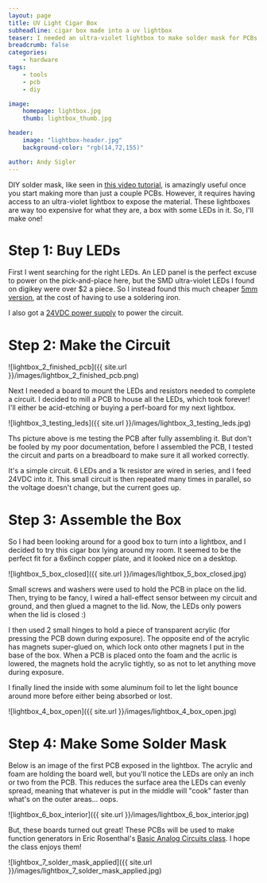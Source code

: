 ```yaml
---
layout: page
title: UV Light Cigar Box
subheadline: cigar box made into a uv lightbox
teaser: I needed an ultra-violet lightbox to make solder mask for PCBs, so I made one from a ton of UV LEDs and a cigar box I had lying around.
breadcrumb: false
categories:
    - hardware
tags:
    - tools
    - pcb
    - diy

image:
    homepage: lightbox.jpg
    thumb: lightbox_thumb.jpg

header:
    image: "lightbox-header.jpg"
    background-color: "rgb(14,72,155)"

author: Andy Sigler
---
```


DIY solder mask, like seen in [this video tutorial](https://www.youtube.com/watch?v=B0Syj4awcc8), is amazingly useful once you start making more than just a couple PCBs. However, it requires having access to an ultra-violet lightbox to expose the material. These lightboxes are way too expensive for what they are, a box with some LEDs in it. So, I'll make one!

# Step 1: Buy LEDs

First I went searching for the right LEDs. An LED panel is the perfect excuse to power on the pick-and-place here, but the SMD ultra-violet LEDs I found on digikey were over $2 a piece. So I instead found this much cheaper [5mm version](https://www.superbrightleds.com/moreinfo/component-leds/5mm-uv-led-30-degree-viewing-angle-380-nm-20mw/631/), at the cost of having to use a soldering iron.

I also got a [24VDC power supply](http://www.amazon.com/dp/B002LMQ6G2/ref=pe_825000_114660910_TE_item) to power the circuit.

# Step 2: Make the Circuit

![lightbox_2_finished_pcb]({{ site.url }}/images/lightbox_2_finished_pcb.png)

Next I needed a board to mount the LEDs and resistors needed to complete a circuit. I decided to mill a PCB to house all the LEDs, which took forever! I'll either be acid-etching or buying a perf-board for my next lightbox.

![lightbox_3_testing_leds]({{ site.url }}/images/lightbox_3_testing_leds.jpg)

Ths picture above is me testing the PCB after fully assembling it. But don't be fooled by my poor documentation, before I assembled the PCB, I tested the circuit and parts on a breadboard to make sure it all worked correctly.

It's a simple circuit. 6 LEDs and a 1k resistor are wired in series, and I feed 24VDC into it. This small circuit is then repeated many times in parallel, so the voltage doesn't change, but the current goes up.

# Step 3: Assemble the Box

So I had been looking around for a good box to turn into a lightbox, and I decided to try this cigar box lying around my room. It seemed to be the perfect fit for a 6x6inch copper plate, and it looked nice on a desktop.

![lightbox_5_box_closed]({{ site.url }}/images/lightbox_5_box_closed.jpg)

Small screws and washers were used to hold the PCB in place on the lid. Then, trying to be fancy, I wired a hall-effect sensor between my circuit and ground, and then glued a magnet to the lid. Now, the LEDs only powers when the lid is closed :)

I then used 2 small hinges to hold a piece of transparent acrylic (for pressing the PCB down during exposure). The opposite end of the acrylic has magnets super-glued on, which lock onto other magnets I put in the base of the box. When a PCB is placed onto the foam and the acrlic is lowered, the magnets hold the acrylic tightly, so as not to let anything move during exposure.

I finally lined the inside with some aluminum foil to let the light bounce around more before either being absorbed or lost.

![lightbox_4_box_open]({{ site.url }}/images/lightbox_4_box_open.jpg)

# Step 4: Make Some Solder Mask

Below is an image of the first PCB exposed in the lightbox. The acrylic and foam are holding the board well, but you'll notice the LEDs are only an inch or two from the PCB. This reduces the surface area the LEDs can evenly spread, meaning that whatever is put in the middle will "cook" faster than what's on the outer areas... oops.

![lightbox_6_box_interior]({{ site.url }}/images/lightbox_6_box_interior.jpg)

But, these boards turned out great! These PCBs will be used to make function generators in Eric Rosenthal's [Basic Analog Circuits class](http://www.basicanalogcircuits.com/Syllabus.html). I hope the class enjoys them!

![lightbox_7_solder_mask_applied]({{ site.url }}/images/lightbox_7_solder_mask_applied.jpg)